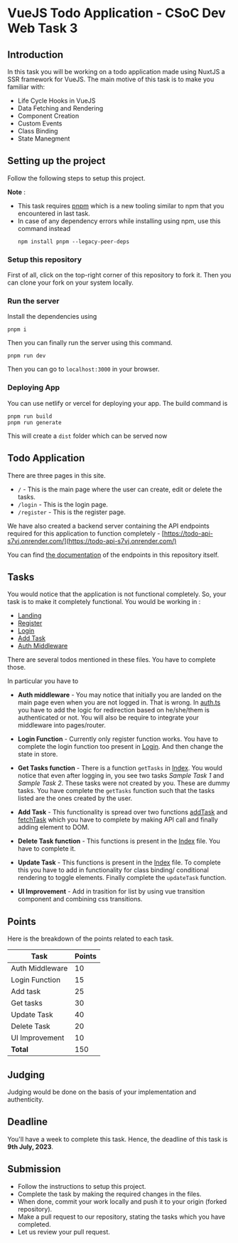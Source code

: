 # VueJS Todo Application - CSoC Dev Web Task 3

## Introduction

In this task you will be working on a todo application made using NuxtJS a SSR framework for VueJS. The main motive of this task is to make you familiar with:

- Life Cycle Hooks in VueJS
- Data Fetching and Rendering
- Component Creation
- Custom Events
- Class Binding
- State Manegment

## Setting up the project

Follow the following steps to setup this project.

**Note** : 
- This task requires [pnpm](https://pnpm.io/) which is a new tooling similar to npm that you encountered in last task.
- In case of any dependency errors while installing using npm, use this command instead
  ```
  npm install pnpm --legacy-peer-deps
  ```

### Setup this repository

First of all, click on the top-right corner of this repository to fork it. Then you can clone your fork on your system locally.

### Run the server

Install the dependencies using

```
pnpm i
```

Then you can finally run the server using this command.

```
pnpm run dev
```

Then you can go to `localhost:3000` in your browser.

### Deploying App

You can use netlify or vercel for deploying your app. The build command is

```
pnpm run build
pnpm run generate
```

This will create a `dist` folder which can be served now

## Todo Application

There are three pages in this site.

- `/` - This is the main page where the user can create, edit or delete the tasks.
- `/login` - This is the login page.
- `/register` - This is the register page.

We have also created a backend server containing the API endpoints required for this application to function completely - [https://todo-api-s7vj.onrender.com/](https://todo-api-s7vj.onrender.com/)

You can find [the documentation](./API_Documentation.md) of the endpoints in this repository itself.

## Tasks

You would notice that the application is not functional completely. So, your task is to make it completely functional. You would be working in :

- [Landing](./pages/index.vue)
- [Register](./pages/register/index.vue)
- [Login](./pages/login/index.vue)
- [Add Task](./components/addTask.vue)
- [Auth Middleware](./middleware/auth.ts)

There are several todos mentioned in these files. You have to complete those.

In particular you have to

- **Auth middleware** - You may notice that initially you are landed on the main page even when you are not logged in. That is wrong. In [auth.ts](./middleware/auth.ts) you have to add the logic for redirection based on he/she/them is authenticated or not. You will also be require to integrate your middleware into pages/router.

- **Login Function** - Currently only register function works. You have to complete the login function too present in [Login](./pages/login/index.vue). And then change the state in store.

- **Get Tasks function** - There is a function `getTasks` in [Index](./pages/index.vue). You would notice that even after logging in, you see two tasks _Sample Task 1_ and _Sample Task 2_. These tasks were not created by you. These are dummy tasks. You have complete the `getTasks` function such that the tasks listed are the ones created by the user.

- **Add Task** - This functionality is spread over two functions [addTask](./component/addTask.vue) and [fetchTask](./pages/index.vue) which you have to complete by making API call and finally adding element to DOM.

- **Delete Task function** - This functions is present in the [Index](./pages/index.vue) file. You have to complete it.

- **Update Task** - This functions is present in the [Index](./pages/index.vue) file. To complete this you have to add in functionality for class binding/ conditional rendering to toggle elements. Finally complete the `updateTask` function.

- **UI Improvement** - Add in trasition for list by using vue transition component and combining css transitions.

## Points

Here is the breakdown of the points related to each task.

| **Task**        | **Points** |
| --------------- | ---------- |
| Auth Middleware | 10         |
| Login Function  | 15         |
| Add task        | 25         |
| Get tasks       | 30         |
| Update Task     | 40         |
| Delete Task     | 20         |
| UI Improvement  | 10         |
| **Total**       | 150        |

## Judging

Judging would be done on the basis of your implementation and authenticity.

## Deadline

You'll have a week to complete this task. Hence, the deadline of this task is **9th July, 2023**.

## Submission

- Follow the instructions to setup this project.
- Complete the task by making the required changes in the files.
- When done, commit your work locally and push it to your origin (forked repository).
- Make a pull request to our repository, stating the tasks which you have completed.
- Let us review your pull request.
